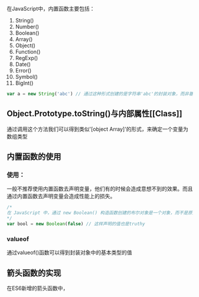 在JavaScript中，内置函数主要包括：

1. String()
2. Number()
3. Boolean()
4. Array()
5. Object()
6. Function()
7. RegExp()
8. Date()
9. Error()
10. Symbol()
11. BigInt()

```javascript
var a = new String('abc') // 通过这种形式创建的是字符串'abc'的封装对象，而非基本类型值'abc'
```

## Object.Prototype.toString()与内部属性[[Class]]
通过调用这个方法我们可以得到类似'[object Array]'的形式，来确定一个变量为数组类型

## 内置函数的使用
### 使用：
一般不推荐使用内置函数去声明变量，他们有的时候会造成意想不到的效果。而且通过内置函数去声明变量会造成性能上的损失。

```javascript
/*
在 JavaScript 中，通过 new Boolean() 构造函数创建的布尔对象是一个对象，而不是原始的布尔值。虽然它代表着布尔值的 true 或 false，但是这个对象本身在布尔上下文中是 "truthy"。
*/
var bool = new Boolean(false) // 这样声明的值也是truthy
```

### valueof
通过valueof()函数可以得到封装对象中的基本类型的值

## 箭头函数的实现
在ES6新增的箭头函数中，


